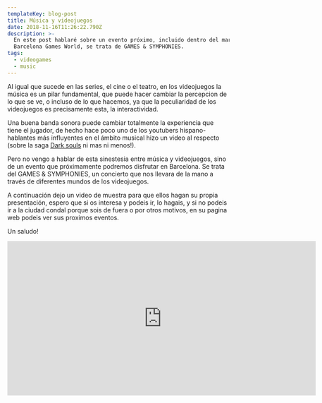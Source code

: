 ```yaml
---
templateKey: blog-post
title: Música y videojuegos
date: 2018-11-16T11:26:22.790Z
description: >-
  En este post hablaré sobre un evento próximo, incluido dentro del marco de la
  Barcelona Games World, se trata de GAMES & SYMPHONIES.
tags:
  - videogames
  - music
---
```

Al igual que sucede en las series, el cine o el teatro, en los videojuegos la música es un pilar fundamental, que puede hacer cambiar la percepcion de lo que se ve, o incluso de lo que hacemos, ya que la peculiaridad de los videojuegos es precisamente esta, la interactividad.

Una buena banda sonora puede cambiar totalmente la experiencia que tiene el jugador, de hecho hace poco uno de los youtubers hispano-hablantes más influyentes en el ámbito musical hizo un video al respecto (sobre la saga [Dark souls](https://www.youtube.com/watch?v=LjKAQ-zI5Ns) ni mas ni menos!).

Pero no vengo a hablar de esta sinestesia entre música y videojuegos, sino de un evento que próximamente podremos disfrutar en Barcelona. Se trata del GAMES & SYMPHONIES, un concierto que nos llevara de la mano a través de diferentes mundos de los videojuegos.

A continuación dejo un video de muestra para que ellos hagan su propia presentación, espero que si os interesa y podeis ir, lo hagais, y si no podeis ir a la ciudad condal porque sois de fuera o por otros motivos, en su pagina web podeis ver sus proximos eventos.

Un saludo!

<iframe width="700" height="350" src="https://www.youtube.com/embed/MRkeebcMiFY" frameborder="0" allow="accelerometer; autoplay; encrypted-media; gyroscope; picture-in-picture" allowfullscreen></iframe>
